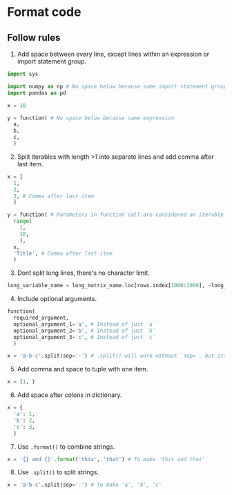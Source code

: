 # Format code

## Follow rules

1.  Add space between every line, except lines within an expression or import statement group.

```python
import sys

import numpy as np # No space below because same import statement group
import pandas as pd

x = 10

y = function( # No space below because same expression
  a,
  b,
  c,
  )
```

2.  Split iterables with length >1 into separate lines and add comma after last item.

```python
x = [
  1,
  2,
  3, # Comma after last item
  ]

y = function( # Parameters in function call are considered an iterable here
  range(
    1,
    10,
    ),
  x,
  'Title', # Comma after last item
  )
```

3.  Dont split long lines, there's no character limit.

```python
long_variable_name = long_matrix_name.loc[rows.index[1000:2000], ~long_matrix_name.columns.duplicated()]
```

4.  Include optional arguments.

```python
function(
  required_argument,
  optional_argument_1='a', # Instead of just `a`
  optional_argument_2='b', # Instead of just `b`
  optional_argument_3='c', # Instead of just `c`
  )

x = 'a-b-c'.split(sep='-') # .split() will work without `sep=`, but its an optional argument so `sep=` is included
```

5.  Add comma and space to tuple with one item.

```python
x = (1, )
```

6.  Add space after colons in dictionary.

```python
x = {
  'a': 1,
  'b': 2,
  'c': 3,
  }
```

7.  Use `.format()` to combine strings.

```python
x = '{} and {}'.format('this', 'that') # To make 'this and that'
```

8.  Use `.split()` to split strings.

```python
x = 'a-b-c'.split(sep='-') # To make 'a', 'b', 'c'
```
